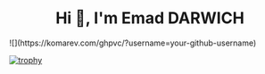 <h1 align="center">Hi 👋, I'm Emad DARWICH</h1>
![](https://komarev.com/ghpvc/?username=your-github-username)


[![trophy](https://github-profile-trophy.vercel.app/?username=ryo-ma)](https://github.com/ryo-ma/github-profile-trophy)
